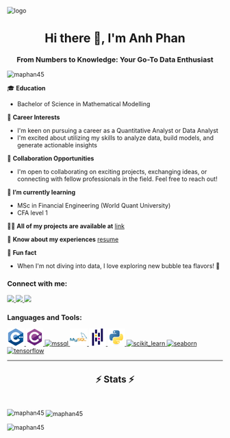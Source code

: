 ![logo](https://github.com/anhphan45/anhphan45/blob/main/Banner%20(2).gif)
<h1 align="center">Hi there 👋, I'm Anh Phan</h1>
<h3 align="center">From Numbers to Knowledge: Your Go-To Data Enthusiast</h3>

<p align="left"> <img src="https://komarev.com/ghpvc/?username=maphan45&label=Profile%20views&color=0e75b6&style=flat" alt="maphan45" /> </p>

 🎓 **Education**
- Bachelor of Science in Mathematical Modelling

 💼 **Career Interests**
- I'm keen on pursuing a career as a Quantitative Analyst or Data Analyst
- I'm excited about utilizing my skills to analyze data, build models, and generate actionable insights

 🤝 **Collaboration Opportunities**
- I'm open to collaborating on exciting projects, exchanging ideas, or connecting with fellow professionals in the field. Feel free to reach out!

 🌱 **I’m currently learning**
- MSc in Financial Engineering (World Quant University)
- CFA level 1

 👨‍💻 **All of my projects are available at** [link](link)

 📄 **Know about my experiences** [resume](https://www.canva.com/design/DAGEQpJlfiQ/9BsVe9zP-KBDBMTqa_unCw/view?utm_content=DAGEQpJlfiQ&utm_campaign=designshare&utm_medium=link&utm_source=editor)

 🎉 **Fun fact**
- When I'm not diving into data, I love exploring new bubble tea flavors! 🍹

<h3 align="left">Connect with me:</h3>
<p align="left">
<div align="left"> 
  <a href="mailto:maphan45@gmail.com">
    <img src="https://img.shields.io/badge/Gmail-333333?style=for-the-badge&logo=gmail&logoColor=red" />
  </a>
  <a href="https://linkedin.com/in/anh-minh-phan" target="_blank">
    <img src="https://img.shields.io/badge/LinkedIn-0077B5?style=for-the-badge&logo=linkedin&logoColor=white" target="_blank" />
  </a>
  <a href="https://github.com/anhphan45" target="_blank">
     <img src="https://img.shields.io/badge/Portfolio-FF5722?style=for-the-badge&logo=todoist&logoColor=white" target="_blank" /> <!-- sqlite, safari, google-chrome are other good icon options -->
  </a>
</div>
</p>

<h3 align="left">Languages and Tools:</h3>
<p align="left"> <a href="https://www.w3schools.com/cpp/" target="_blank" rel="noreferrer"> <img src="https://raw.githubusercontent.com/devicons/devicon/master/icons/cplusplus/cplusplus-original.svg" alt="cplusplus" width="40" height="40"/> </a> <a href="https://www.w3schools.com/cs/" target="_blank" rel="noreferrer"> <img src="https://raw.githubusercontent.com/devicons/devicon/master/icons/csharp/csharp-original.svg" alt="csharp" width="40" height="40"/> </a> <a href="https://www.microsoft.com/en-us/sql-server" target="_blank" rel="noreferrer"> <img src="https://www.svgrepo.com/show/303229/microsoft-sql-server-logo.svg" alt="mssql" width="40" height="40"/> </a> <a href="https://www.mysql.com/" target="_blank" rel="noreferrer"> <img src="https://raw.githubusercontent.com/devicons/devicon/master/icons/mysql/mysql-original-wordmark.svg" alt="mysql" width="40" height="40"/> </a> <a href="https://pandas.pydata.org/" target="_blank" rel="noreferrer"> <img src="https://raw.githubusercontent.com/devicons/devicon/2ae2a900d2f041da66e950e4d48052658d850630/icons/pandas/pandas-original.svg" alt="pandas" width="40" height="40"/> </a> <a href="https://www.python.org" target="_blank" rel="noreferrer"> <img src="https://raw.githubusercontent.com/devicons/devicon/master/icons/python/python-original.svg" alt="python" width="40" height="40"/> </a> <a href="https://scikit-learn.org/" target="_blank" rel="noreferrer"> <img src="https://upload.wikimedia.org/wikipedia/commons/0/05/Scikit_learn_logo_small.svg" alt="scikit_learn" width="40" height="40"/> </a> <a href="https://seaborn.pydata.org/" target="_blank" rel="noreferrer"> <img src="https://seaborn.pydata.org/_images/logo-mark-lightbg.svg" alt="seaborn" width="40" height="40"/> </a> <a href="https://www.tensorflow.org" target="_blank" rel="noreferrer"> <img src="https://www.vectorlogo.zone/logos/tensorflow/tensorflow-icon.svg" alt="tensorflow" width="40" height="40"/> </a> </p>

<hr/>

<h2 align="center">⚡ Stats ⚡</h2>
<br>
<p><img align="left" src="https://github-readme-stats.vercel.app/api/top-langs?username=maphan45&show_icons=true&locale=en&layout=compact" alt="maphan45" /></p>

<p>&nbsp;<img align="center" src="https://github-readme-stats.vercel.app/api?username=maphan45&show_icons=true&locale=en" alt="maphan45" /></p>

<p><img align="center" src="https://github-readme-streak-stats.herokuapp.com/?user=maphan45&" alt="maphan45" />


<!--
**anhphan45/anhphan45** is a ✨ _special_ ✨ repository because its `README.md` (this file) appears on your GitHub profile.

Here are some ideas to get you started:

- 🔭 I’m currently working on ...
- 🌱 I’m currently learning ...
- 👯 I’m looking to collaborate on ...
- 🤔 I’m looking for help with ...
- 💬 Ask me about ...
- 📫 How to reach me: ...
- 😄 Pronouns: ...
- ⚡ Fun fact: ...
-->
